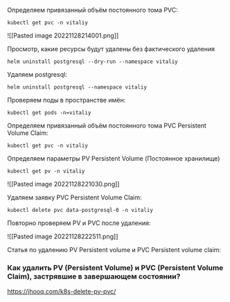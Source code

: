 
Определяем привязанный объём постоянного тома PVC:

	kubectl get pvc -n vitaliy

![[Pasted image 20221128214001.png]]

Просмотр, какие ресурсы будут удалены без фактического удаления

	helm uninstall postgresql --dry-run --namespace vitaliy

Удаляем postgresql:

	helm uninstall postgresql --namespace vitaliy

Проверяем поды в пространстве имён:

	kubectl get pods -n=vitaliy

Определяем привязанный объём постоянного тома PVC  Persistent Volume Claim:

	kubectl get pvc -n vitaliy

Определяем параметры PV Persistent Volume (Постоянное хранилище)

	kubectl get pv -n vitaliy

![[Pasted image 20221128221030.png]]

Удаляем заявку PVC Persistent Volume Claim:

	kubectl delete pvc data-postgresql-0 -n vitaliy

Повторно проверяем PV и PVC после удаления:

![[Pasted image 20221128222511.png]]

Статья по удалению PV Persistent volume  и PVC Persistent volume claim:

### Как удалить PV (Persistent Volume) и PVC (Persistent Volume Claim), застрявшие в завершающем состоянии?

https://jhooq.com/k8s-delete-pv-pvc/



